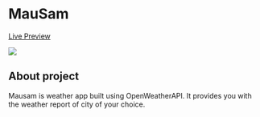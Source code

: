 # MauSam
<a href="mau-sam.vercel.app">Live Preview</a>

![](mausam.jpg)

## About project
Mausam is weather app built using OpenWeatherAPI. It provides you with the weather report of city of your choice.


